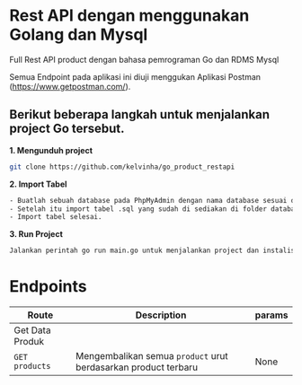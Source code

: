 # Rest API dengan menggunakan Golang dan Mysql

Full Rest API product dengan bahasa pemrograman Go dan RDMS Mysql

Semua Endpoint pada aplikasi ini diuji menggukan Aplikasi Postman (https://www.getpostman.com/).

## Berikut beberapa langkah untuk menjalankan project Go tersebut.

**1. Mengunduh project**

```bash
git clone https://github.com/kelvinha/go_product_restapi

```

**2. Import Tabel**

```bash
- Buatlah sebuah database pada PhpMyAdmin dengan nama database sesuai dengan yang ada pada folder config.
- Setelah itu import tabel .sql yang sudah di sediakan di folder database
- Import tabel selesai.

```

**3. Run Project**

```bash
Jalankan perintah go run main.go untuk menjalankan project dan instalisasi package / library yang dibutuhkan

```

# Endpoints

| Route | Description | params |
| --- | --- | --- |
| Get Data Produk | | |
| `GET products` | Mengembalikan semua `product` urut berdasarkan product terbaru | None |

<br>
